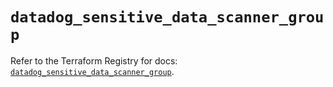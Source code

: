 # `datadog_sensitive_data_scanner_group`

Refer to the Terraform Registry for docs: [`datadog_sensitive_data_scanner_group`](https://registry.terraform.io/providers/datadog/datadog/3.52.1/docs/resources/sensitive_data_scanner_group).
